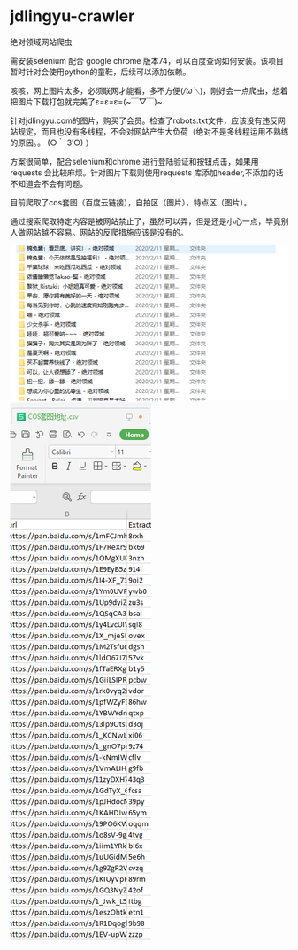 # jdlingyu-crawler
绝对领域网站爬虫

需安装selenium 配合 google chrome 版本74，可以百度查询如何安装。该项目暂时针对会使用python的童鞋，后续可以添加依赖。

咳咳，网上图片太多，必须联网才能看，多不方便(*/ω＼*)，刚好会一点爬虫，想着把图片下载打包就完美了ε=ε=ε=(~￣▽￣)~

针对jdlingyu.com的图片，购买了会员。检查了robots.txt文件，应该没有违反网站规定，而且也没有多线程，不会对网站产生大负荷（绝对不是多线程运用不熟练的原因。。  (○｀ 3′○) ）

方案很简单，配合selenium和chrome 进行登陆验证和按钮点击，如果用requests 会比较麻烦。针对图片下载则使用requests 库添加header,不添加的话不知道会不会有问题。

目前爬取了cos套图（百度云链接），自拍区（图片），特点区（图片）。

通过搜索爬取特定内容是被网站禁止了，虽然可以弄，但是还是小心一点，毕竟别人做网站越不容易。网站的反爬措施应该是没有的。

![image](https://github.com/citsrevo/jdlingyu-crawler/blob/master/1.png)
![image](https://github.com/citsrevo/jdlingyu-crawler/blob/master/2.png)

